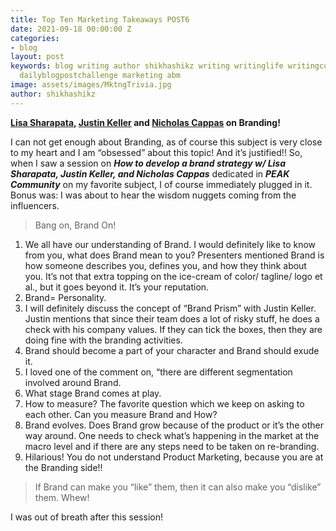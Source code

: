 ```yaml
---
title: Top Ten Marketing Takeaways POST6
date: 2021-09-18 00:00:00 Z
categories:
- blog
layout: post
keywords: blog writing author shikhashikz writing writinglife writingcommunity dailyblogpost
  dailyblogpostchallenge marketing abm
image: assets/images/MktngTrivia.jpg
author: shikhashikz
---
```


**[Lisa Sharapata](https://www.linkedin.com/in/lisasharapata/), [Justin Keller](https://www.linkedin.com/in/justindkeller/) and [Nicholas Cappas](https://www.linkedin.com/in/nicholas-cappas-29a4439/) on Branding!**

I can not get enough about Branding, as of course this subject is very close to my heart and I am “obsessed” about this topic! And it’s justified!! So, when I saw a session on ***How to develop a brand strategy w/ Lisa Sharapata, Justin Keller, and Nicholas Cappas*** dedicated in ***PEAK Community*** on my favorite subject, I of course immediately plugged in it. Bonus was: I was about to hear the wisdom nuggets coming from the influencers. 

>Bang on, Brand On!
>

1.	We all have our understanding of Brand. I would definitely like to know from you, what does Brand mean to you? Presenters mentioned Brand is how someone describes you, defines you, and how they think about you. It’s not that extra topping on the ice-cream of color/ tagline/ logo et al., but it goes beyond it. It’s your reputation. 
2.	Brand= Personality.
3.	I will definitely discuss the concept of “Brand Prism” with Justin Keller. Justin mentions that since their team does a lot of risky stuff, he does a check with his company values. If they can tick the boxes, then they are doing fine with the branding activities.
4.	Brand should become a part of your character and Brand should exude it.
5.	I loved one of the comment on, “there are different segmentation involved around Brand.
6.	What stage Brand comes at play.
7.	How to measure? The favorite question which we keep on asking to each other. Can you measure Brand and How?
8.	Brand evolves. Does Brand grow because of the product or it’s the other way around. One needs to check what’s happening in the market at the macro level and if there are any steps need to be taken on re-branding.
9.	Hilarious! You do not understand Product Marketing, because you are at the Branding side!!

>If Brand can make you “like” them, then it can also make you “dislike” them. Whew! 
>
I was out of breath after this session!
